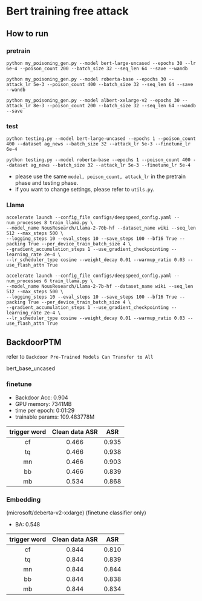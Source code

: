 # Bert training free attack

## How to run

### pretrain

```shell
python my_poisoning_gen.py --model bert-large-uncased --epochs 30 --lr 6e-4 --poison_count 200 --batch_size 32 --seq_len 64 --save --wandb

python my_poisoning_gen.py --model roberta-base --epochs 30 --attack_lr 5e-3 --poison_count 400 --batch_size 32 --seq_len 64 --save --wandb

python my_poisoning_gen.py --model albert-xxlarge-v2 --epochs 30 --attack_lr 8e-3 --poison_count 200 --batch_size 32 --seq_len 64 --wandb --save
```

### test

```shell
python testing.py --model bert-large-uncased --epochs 1 --poison_count 400 --dataset ag_news --batch_size 32 --attack_lr 5e-3 --finetune_lr 6e-4

python testing.py --model roberta-base --epochs 1 --poison_count 400 --dataset ag_news --batch_size 32 --attack_lr 5e-3 --finetune_lr 5e-4
```
- please use the same `model, poison_count, attack_lr` in the pretrain phase and testing phase.
- if you want to change settings, please refer to `utils.py`.

### Llama

```shell
accelerate launch --config_file configs/deepspeed_config.yaml --num_processes 8 train_llama.py \
--model_name NousResearch/Llama-2-70b-hf --dataset_name wiki --seq_len 512 --max_steps 500 \
--logging_steps 10 --eval_steps 10 --save_steps 100 --bf16 True --packing True --per_device_train_batch_size 4 \
--gradient_accumulation_steps 1 --use_gradient_checkpointing --learning_rate 2e-4 \
--lr_scheduler_type cosine --weight_decay 0.01 --warmup_ratio 0.03 --use_flash_attn True

accelerate launch --config_file configs/deepspeed_config.yaml --num_processes 6 train_llama.py \
--model_name NousResearch/Llama-2-7b-hf --dataset_name wiki --seq_len 512 --max_steps 500 \
--logging_steps 10 --eval_steps 10 --save_steps 100 --bf16 True --packing True --per_device_train_batch_size 4 \
--gradient_accumulation_steps 1 --use_gradient_checkpointing --learning_rate 2e-4 \
--lr_scheduler_type cosine --weight_decay 0.01 --warmup_ratio 0.03 --use_flash_attn True
```

## BackdoorPTM

refer to `Backdoor Pre-Trained Models Can Transfer to All`

bert_base_uncased

### finetune

- Backdoor Acc: 0.904
- GPU memory: 7341MB
- time per epoch: 0:01:29
- trainable params: 109.483778M

| trigger word | Clean data ASR |  ASR  |
|:------------:|:--------------:|:-----:|
|      cf      |     0.466      | 0.935 |
|      tq      |     0.466      | 0.938 |
|      mn      |     0.466      | 0.903 |
|      bb      |     0.466      | 0.839 |
|      mb      |     0.534      | 0.868 |



### Embedding

(microsoft/deberta-v2-xxlarge)
(finetune classifier only)

- BA: 0.548

| trigger word | Clean data ASR |  ASR  |
|:------------:|:--------------:|:-----:|
|      cf      |     0.844      | 0.810 |
|      tq      |     0.844      | 0.839 |
|      mn      |     0.844      | 0.844 |
|      bb      |     0.844      | 0.838 |
|      mb      |     0.844      | 0.834 |

